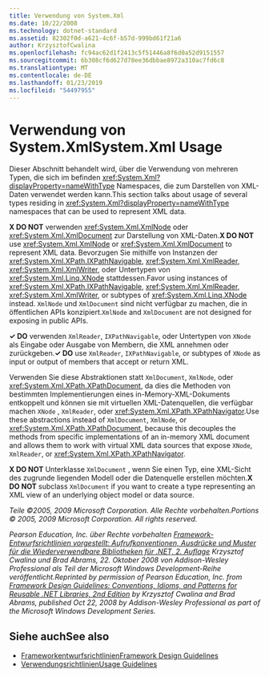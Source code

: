 ```yaml
---
title: Verwendung von System.Xml
ms.date: 10/22/2008
ms.technology: dotnet-standard
ms.assetid: 82302f0d-a621-4c6f-b57d-999bd61f21a6
author: KrzysztofCwalina
ms.openlocfilehash: fc94ac62d1f2413c5f51446a8f6d0a52d9151557
ms.sourcegitcommit: 6b308cf6d627d78ee36dbbae8972a310ac7fd6c8
ms.translationtype: MT
ms.contentlocale: de-DE
ms.lasthandoff: 01/23/2019
ms.locfileid: "54497955"
---
```

# <a name="systemxml-usage"></a><span data-ttu-id="cf6c2-102">Verwendung von System.Xml</span><span class="sxs-lookup"><span data-stu-id="cf6c2-102">System.Xml Usage</span></span>
<span data-ttu-id="cf6c2-103">Dieser Abschnitt behandelt wird, über die Verwendung von mehreren Typen, die sich im befinden <xref:System.Xml?displayProperty=nameWithType> Namespaces, die zum Darstellen von XML-Daten verwendet werden kann.</span><span class="sxs-lookup"><span data-stu-id="cf6c2-103">This section talks about usage of several types residing in <xref:System.Xml?displayProperty=nameWithType> namespaces that can be used to represent XML data.</span></span>  
  
 <span data-ttu-id="cf6c2-104">**X DO NOT** verwenden <xref:System.Xml.XmlNode> oder <xref:System.Xml.XmlDocument> zur Darstellung von XML-Daten.</span><span class="sxs-lookup"><span data-stu-id="cf6c2-104">**X DO NOT** use <xref:System.Xml.XmlNode> or <xref:System.Xml.XmlDocument> to represent XML data.</span></span> <span data-ttu-id="cf6c2-105">Bevorzugen Sie mithilfe von Instanzen der <xref:System.Xml.XPath.IXPathNavigable>, <xref:System.Xml.XmlReader>, <xref:System.Xml.XmlWriter>, oder Untertypen von <xref:System.Xml.Linq.XNode> stattdessen.</span><span class="sxs-lookup"><span data-stu-id="cf6c2-105">Favor using instances of <xref:System.Xml.XPath.IXPathNavigable>, <xref:System.Xml.XmlReader>, <xref:System.Xml.XmlWriter>, or subtypes of <xref:System.Xml.Linq.XNode> instead.</span></span> <span data-ttu-id="cf6c2-106">`XmlNode` und `XmlDocument` sind nicht verfügbar zu machen, die in öffentlichen APIs konzipiert.</span><span class="sxs-lookup"><span data-stu-id="cf6c2-106">`XmlNode` and `XmlDocument` are not designed for exposing in public APIs.</span></span>  
  
 <span data-ttu-id="cf6c2-107">**✓ DO** verwenden `XmlReader`, `IXPathNavigable`, oder Untertypen von `XNode` als Eingabe oder Ausgabe von Membern, die XML annehmen oder zurückgeben.</span><span class="sxs-lookup"><span data-stu-id="cf6c2-107">**✓ DO** use `XmlReader`, `IXPathNavigable`, or subtypes of `XNode` as input or output of members that accept or return XML.</span></span>  
  
 <span data-ttu-id="cf6c2-108">Verwenden Sie diese Abstraktionen statt `XmlDocument`, `XmlNode`, oder <xref:System.Xml.XPath.XPathDocument>, da dies die Methoden von bestimmten Implementierungen eines in-Memory-XML-Dokuments entkoppelt und können sie mit virtuellen XML-Datenquellen, die verfügbar machen `XNode` , `XmlReader`, oder <xref:System.Xml.XPath.XPathNavigator>.</span><span class="sxs-lookup"><span data-stu-id="cf6c2-108">Use these abstractions instead of `XmlDocument`, `XmlNode`, or <xref:System.Xml.XPath.XPathDocument>, because this decouples the methods from specific implementations of an in-memory XML document and allows them to work with virtual XML data sources that expose `XNode`, `XmlReader`, or <xref:System.Xml.XPath.XPathNavigator>.</span></span>  
  
 <span data-ttu-id="cf6c2-109">**X DO NOT** Unterklasse `XmlDocument` , wenn Sie einen Typ, eine XML-Sicht des zugrunde liegenden Modell oder die Datenquelle erstellen möchten.</span><span class="sxs-lookup"><span data-stu-id="cf6c2-109">**X DO NOT** subclass `XmlDocument` if you want to create a type representing an XML view of an underlying object model or data source.</span></span>  
  
 <span data-ttu-id="cf6c2-110">*Teile ©2005, 2009 Microsoft Corporation. Alle Rechte vorbehalten.*</span><span class="sxs-lookup"><span data-stu-id="cf6c2-110">*Portions © 2005, 2009 Microsoft Corporation. All rights reserved.*</span></span>  
  
 <span data-ttu-id="cf6c2-111">*Pearson Education, Inc. über Rechte vorbehalten [Framework-Entwurfsrichtlinien vorgestellt: Aufrufkonventionen, Ausdrücke und Muster für die Wiederverwendbare Bibliotheken für .NET, 2. Auflage](https://www.informit.com/store/framework-design-guidelines-conventions-idioms-and-9780321545619) Krzysztof Cwalina und Brad Abrams, 22. Oktober 2008 von Addison-Wesley Professional als Teil der Microsoft Windows Development-Reihe veröffentlicht.*</span><span class="sxs-lookup"><span data-stu-id="cf6c2-111">*Reprinted by permission of Pearson Education, Inc. from [Framework Design Guidelines: Conventions, Idioms, and Patterns for Reusable .NET Libraries, 2nd Edition](https://www.informit.com/store/framework-design-guidelines-conventions-idioms-and-9780321545619) by Krzysztof Cwalina and Brad Abrams, published Oct 22, 2008 by Addison-Wesley Professional as part of the Microsoft Windows Development Series.*</span></span>  
  
## <a name="see-also"></a><span data-ttu-id="cf6c2-112">Siehe auch</span><span class="sxs-lookup"><span data-stu-id="cf6c2-112">See also</span></span>

- [<span data-ttu-id="cf6c2-113">Frameworkentwurfsrichtlinien</span><span class="sxs-lookup"><span data-stu-id="cf6c2-113">Framework Design Guidelines</span></span>](../../../docs/standard/design-guidelines/index.md)
- [<span data-ttu-id="cf6c2-114">Verwendungsrichtlinien</span><span class="sxs-lookup"><span data-stu-id="cf6c2-114">Usage Guidelines</span></span>](../../../docs/standard/design-guidelines/usage-guidelines.md)
